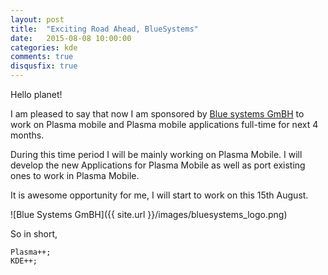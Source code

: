 ```yaml
---
layout: post
title:  "Exciting Road Ahead, BlueSystems"
date:   2015-08-08 10:00:00
categories: kde
comments: true
disqusfix: true
---
```


Hello planet!

I am pleased to say that now I am sponsored by [Blue systems GmBH](http://www.blue-systems.com/) to work on Plasma mobile and Plasma mobile applications full-time for next 4 months.

During this time period I will be mainly working on Plasma Mobile. I will develop the new Applications for Plasma Mobile as well as port existing ones to work in Plasma Mobile.

It is awesome opportunity for me, I will start to work on this 15th August.

![Blue Systems GmBH]({{ site.url }}/images/bluesystems_logo.png)

So in short,

```
Plasma++;
KDE++;
```
